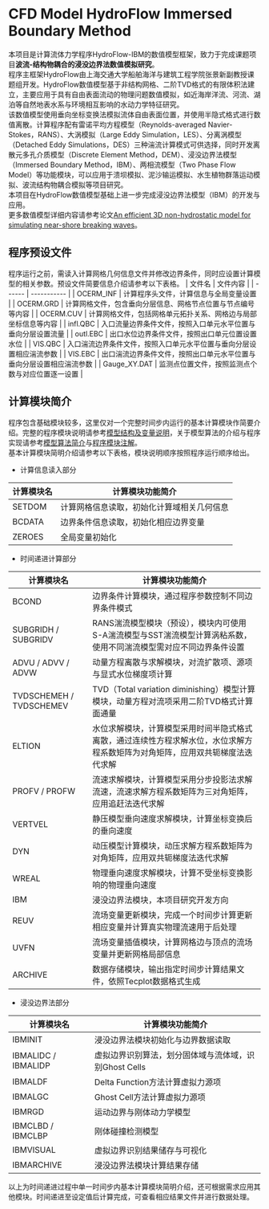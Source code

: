 CFD Model HydroFlow Immersed Boundary Method
===
本项目是计算流体力学程序HydroFlow-IBM的数值模型框架，致力于完成课题项目**波流-结构物耦合的浸没边界法数值模拟研究**。  
程序主框架HydroFlow由上海交通大学船舶海洋与建筑工程学院张景新副教授课题组开发。HydroFlow数值模型基于非结构网格、二阶TVD格式的有限体积法建立，主要应用于具有自由表面流动的物理问题数值模拟，如近海岸洋流、河流、湖泊等自然地表水系与环境相互影响的水动力学特征研究。  
该数值模型使用垂向坐标变换法模拟流体自由表面位置，并使用半隐式格式进行数值离散。计算程序配有雷诺平均方程模型（Reynolds-averaged Navier-Stokes，RANS）、大涡模拟（Large Eddy Simulation，LES）、分离涡模型（Detached Eddy Simulations，DES）三种湍流计算模式可供选择，同时开发离散元多孔介质模型（Discrete Element Method，DEM）、浸没边界法模型（Immersed Boundary Method，IBM）、两相流模型（Two Phase Flow Model）等功能模块，可以应用于溃坝模拟、泥沙输运模拟、水生植物群落运动模拟、波流结构物耦合模拟等项目研究。  
本项目在HydroFlow数值模型基础上进一步完成浸没边界法模型（IBM）的开发与应用。  
更多数值模型详细内容请参考论文[An efficient 3D non-hydrostatic model for simulating near-shore breaking waves](https://github.com/sjtuluo/CFD-HFIBM/blob/master/Documents/HydroFlow%20Model.pdf)。  

## 程序预设文件
程序运行之前，需读入计算网格几何信息文件并修改边界条件，同时应设置计算模型的相关参数。预设文件简要信息介绍请参考以下表格。
| 文件名 | 文件内容 |
| ------ | ----------- | 
| OCERM_INF | 计算程序头文件，计算信息与全局变量设置 |
| OCERM.GRD | 计算网格文件，包含垂向分层信息、网格节点位置与节点编号等内容 |
| OCERM.CUV | 计算网格文件，包括网格单元拓扑关系、网格边与局部坐标信息等内容 |
| infl.QBC | 入口流量边界条件文件，按照入口单元水平位置与垂向分层设置流量 |
| outl.EBC | 出口水位边界条件文件，按照出口单元位置设置水位 |
| VIS.QBC | 入口湍流边界条件文件，按照入口单元水平位置与垂向分层设置相应湍流参数 |
| VIS.EBC | 出口湍流边界条件文件，按照出口单元水平位置与垂向分层设置相应湍流参数 |
| Gauge_XY.DAT | 监测点位置文件，按照监测点个数与对应位置逐一设置 |

  
## 计算模块简介
程序包含基础模块较多，这里仅对一个完整时间步内运行的基本计算模块作简要介绍。完整的程序模块说明请参考[模型结构及变量说明](https://github.com/sjtuluo/CFD-HFIBM/blob/master/Documents/%E6%A8%A1%E5%9E%8B%E7%BB%93%E6%9E%84%E5%8F%8A%E5%8F%98%E9%87%8F%E8%AF%B4%E6%98%8E.pdf)，关于模型算法的介绍与程序实现请参考[模型算法简介](https://github.com/sjtuluo/CFD-HFIBM/blob/master/Documents/%E6%A8%A1%E5%9E%8B%E7%AE%97%E6%B3%95%E7%AE%80%E4%BB%8B.pdf)与[程序模块注解](https://github.com/sjtuluo/CFD-HFIBM/tree/master/Documents/%E7%A8%8B%E5%BA%8F%E6%A8%A1%E5%9D%97%E6%B3%A8%E8%A7%A3)。  
基本计算模块简明介绍请参考以下表格，模块说明顺序按照程序运行顺序给出。  
- 计算信息读入部分  

| 计算模块名 | 计算模块功能简介 |
| ------ | ----------- | 
| SETDOM | 计算网格信息读取，初始化计算域相关几何信息 |
| BCDATA | 边界条件信息读取，初始化相应边界变量 |
| ZEROES | 全局变量初始化 |

- 时间递进计算部分   

| 计算模块名 | 计算模块功能简介 |
| ------ | ----------- | 
| BCOND | 边界条件计算模块，通过程序参数控制不同边界条件模式 |
| SUBGRIDH / SUBGRIDV | RANS湍流模型模块（预设），模块内可使用S-A湍流模型与SST湍流模型计算涡粘系数，使用不同湍流模型需对应不同边界条件设置 |
| ADVU / ADVV / ADVW | 动量方程离散与求解模块，对流扩散项、源项与显式水位梯度项计算 |
| TVDSCHEMEH / TVDSCHEMEV| TVD（Total variation diminishing）模型计算模块，动量方程对流项采用二阶TVD格式计算面通量 |
| ELTION | 水位求解模块，计算模型采用时间半隐式格式离散，通过连续性方程求解水位，水位求解方程系数矩阵为对角矩阵，应用双共轭梯度法迭代求解 |
| PROFV / PROFW | 流速求解模块，计算模型采用分步投影法求解流速，流速求解方程系数矩阵为三对角矩阵，应用追赶法迭代求解 |
| VERTVEL | 静压模型垂向速度求解模块，计算坐标变换后的垂向速度 |
| DYN | 动压模型计算模块，动压求解方程系数矩阵为对角矩阵，应用双共轭梯度法迭代求解 |
| WREAL | 物理垂向速度求解模块，计算不受坐标变换影响的物理垂向速度 |
| IBM | 浸没边界法模块，本项目研究开发方向 |
| REUV | 流场变量更新模块，完成一个时间步计算更新相应变量并计算真实物理流速用于后处理 |
| UVFN | 流场变量插值模块，计算网格边与顶点的流场变量并更新网格局部信息 |
| ARCHIVE | 数据存储模块，输出指定时间步计算结果文件，依照Tecplot数据格式生成 |

- 浸没边界法部分  

| 计算模块名 | 计算模块功能简介 |
| ------ | ----------- | 
| IBMINIT | 浸没边界法模块初始化与边界数据读取 |
| IBMALIDC / IBMALIDP | 虚拟边界识别算法，划分固体域与流体域，识别Ghost Cells |
| IBMALDF | Delta Function方法计算虚拟力源项 |
| IBMALGC | Ghost Cell方法计算虚拟力源项 |
| IBMRGD | 运动边界与刚体动力学模型 |
| IBMCLBD / IBMCLBP | 刚体碰撞检测模型 |
| IBMVISUAL| 虚拟边界识别结果储存与可视化 |
| IBMARCHIVE | 浸没边界法模块计算结果存储 |

以上为时间递进过程中单一时间步内基本计算模块简明介绍，还可根据需求应用其他模块。时间递进至设定值后计算完成，可查看相应结果文件并进行数据处理。
